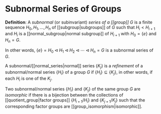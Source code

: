 # Subnormal Series of Groups
**Definition**: A *subnormal* (or subinvariant) *series of a [[group]]* $G$ is a finite sequence $H_0, H_1, \ldots, H_n$ of [[subgroup|subgroups]] of $G$ such that $H_i < H_{i+1}$ and $H_i$ is a [[normal_subgroup|normal subgroup]] of $H_{i+1}$ with $H_0 = \{e\}$ and $H_n = G$.

In other words, $\{e\} = H_0 \triangleleft H_1 \triangleleft H_2 \triangleleft \cdots \triangleleft H_n = G$ is a subnormal series of $G$.

A subnormal/[[normal_series|normal]] series $\{K_j\}$ is a *refinement* of a subnormal/normal series $\{H_i\}$ of a group $G$ if $\{H_i\} \subseteq \{K_j\}$, in other words, if each $H_i$ is one of the $K_j$.

Two subnormal/normal series $\{H_i\}$ and $\{K_j\}$ of the same group $G$ are *isomorphic* if there is a bijection between the collections of [[quotient_group|factor groups]] $\{H_{i+1}/H_i\}$ and $\{K_{j+1}/K_j\}$ such that the corresponding factor groups are [[group_isomorphism|isomorphic]].
